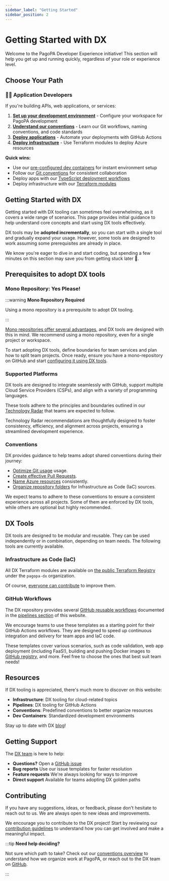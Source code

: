 ```yaml
---
sidebar_label: "Getting Started"
sidebar_position: 2
---
```


# Getting Started with DX

Welcome to the PagoPA Developer Experience initiative! This section will help
you get up and running quickly, regardless of your role or experience level.

## Choose Your Path

### 👩‍💻 Application Developers

If you're building APIs, web applications, or services:

1. **[Set up your development environment](./monorepository-setup.md)** -
   Configure your workspace for PagoPA development
2. **[Understand our conventions](../conventions/index.md)** - Learn our Git
   workflows, naming conventions, and code standards
3. **[Deploy applications](../pipelines/index.md)** - Automate your deployments
   with GitHub Actions
4. **[Deploy infrastructure](../infrastructure/index.md)** - Use Terraform
   modules to deploy Azure resources

**Quick wins:**

- Use our [pre-configured dev containers](../dev-containers/index.md) for
  instant environment setup
- Follow our [Git conventions](../conventions/git/index.md) for consistent
  collaboration
- Deploy apps with our
  [TypeScript deployment workflows](../pipelines/release-azure-appsvc.md)
- Deploy infrastructure with our
  [Terraform modules](../infrastructure/using-terraform-registry-modules.md)

## Getting Started with DX

Getting started with DX tooling can sometimes feel overwhelming, as it covers a
wide range of scenarios. This page provides initial guidance to help understand
core concepts and start using DX tools effectively.

DX tools may be **adopted incrementally**, so you can start with a single tool
and gradually expand your usage. However, some tools are designed to work
assuming some prerequisites are already in place.

We know you're eager to dive in and start coding, but spending a few minutes on
this section may save you from getting stuck later 🫷.

## Prerequisites to adopt DX tools

### Mono Repository: Yes Please!

:::warning **Mono Repository Required**

Using a mono repository is a prerequisite to adopt DX tooling.

:::

[Mono repositories offer several advantages](https://pagopa.github.io/technology-radar/methods-and-patterns/monorepo.html),
and DX tools are designed with this in mind. We recommend using a mono
repository, even for a single project or workspace.

To start adopting DX tools, define boundaries for team services and plan how to
split team projects. Once ready, ensure you have a mono-repository on GitHub and
start [configuring it using DX tools](./monorepository-setup.md).

### Supported Platforms

DX tools are designed to integrate seamlessly with GitHub, support multiple
Cloud Service Providers (CSPs), and align with a variety of programming
languages.

These tools adhere to the principles and boundaries outlined in our
[Technology Radar](https://pagopa.github.io/technology-radar/index.html) that
teams are expected to follow.

Technology Radar recommendations are thoughtfully designed to foster
consistency, efficiency, and alignment across projects, ensuring a streamlined
development experience.

### Conventions

DX provides guidance to help teams adopt shared conventions during their
journey:

- [Optimize Git usage](../conventions/git/index.md) usage.
- [Create effective Pull Requests](../conventions/pull-requests/index.md).
- [Name Azure resources](../conventions/azure-naming-convention.md)
  consistently.
- [Organize repository folders](../conventions/infra-folder-structure.md) for
  Infrastructure as Code (IaC) sources.

We expect teams to adhere to these conventions to ensure a consistent experience
across all projects. Some of them are enforced by DX tools, while others are
optional but highly recommended.

## DX Tools

DX tools are designed to be modular and reusable. They can be used independently
or in combination, depending on team needs. The following tools are currently
available.

### Infrastructure as Code (IaC)

All DX Terraform modules are available on
[the public Terraform Registry](https://registry.terraform.io/namespaces/pagopa-dx)
under the `pagopa-dx` organization.

Of course,
[everyone can contribute](https://pagopa.github.io/dx/docs/infrastructure/contributing-to-dx-terraform-modules/)
to improve them.

### GitHub Workflows

The DX repository provides several
[GitHub reusable workflows](https://github.com/pagopa/dx/tree/main/.github)
documented in the [pipelines section](../pipelines/index.md) of this website.

We encourage teams to use these templates as a starting point for their GitHub
Actions workflows. They are designed to speed up continuous integration and
delivery for team apps and IaC code.

These templates cover various scenarios, such as code validation, web app
deployment (including FaaS!), building and pushing Docker images to
[GitHub registry](https://github.com/orgs/pagopa/packages?repo_name=dx), and
more. Feel free to choose the ones that best suit team needs!

## Resources

If DX tooling is appreciated, there's much more to discover on this website:

- **Infrastructure**: DX tooling for cloud-related topics
- **Pipelines**: DX tooling for GitHub Actions
- **Conventions**: Predefined conventions to better organize resources
- **Dev Containers**: Standardized development environments

Stay up to date with DX [blog](https://pagopa.github.io/dx/blog/)!

## Getting Support

The [DX team](https://github.com/orgs/pagopa/teams/engineering-team-devex) is
here to help:

- **Questions?** Open a [GitHub issue](https://github.com/pagopa/dx/issues)
- **Bug reports** Use our issue templates for faster resolution
- **Feature requests** We're always looking for ways to improve
- **Direct support** Available for teams adopting DX golden paths

## Contributing

If you have any suggestions, ideas, or feedback, please don't hesitate to reach
out to us. We are always open to new ideas and improvements.

We encourage you to contribute to the DX project! Start by reviewing our
[contribution guidelines](https://github.com/pagopa/dx/blob/main/CONTRIBUTING.md)
to understand how you can get involved and make a meaningful impact.

:::tip **Need help deciding?**

Not sure which path to take? Check out our
[conventions overview](../conventions/index.md) to understand how we organize
work at PagoPA, or reach out to the DX team on
[GitHub](https://github.com/pagopa/dx/issues).

:::

